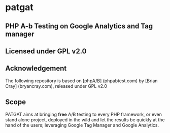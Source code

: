 # patgat
## PHP A-b Testing on Google Analytics and Tag manager
Licensed under GPL v2.0  
----  
## Acknowledgement
The following repository is based on [phpA/B] (phpabtest.com) by [Brian Cray] (bryancray.com), released under GPL v2.0  

## Scope
PATGAT aims at bringing **free** A/B testing to every PHP framework, or even stand alone project, deployed in the wild and let the results be quickly at the hand of the users; leveraging Google Tag Manager and Google Analytics.
